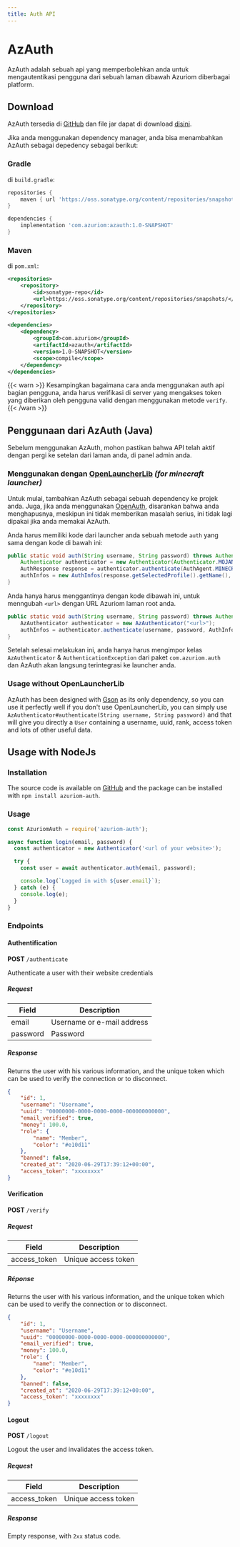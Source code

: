 ```yaml
---
title: Auth API
---
```


# AzAuth

AzAuth adalah sebuah api yang memperbolehkan anda untuk mengautentikasi pengguna dari sebuah laman dibawah Azuriom diberbagai platform.

## Download

AzAuth tersedia di [GitHub](https://github.com/Azuriom/AzAuth)
dan file jar dapat di download [disini](https://azuriom.s3.fr-par.scw.cloud/azauth-1.0-SNAPSHOT.jar).

Jika anda menggunakan dependency manager, anda bisa menambahkan AzAuth sebagai
depedency sebagai berikut:

### Gradle

di `build.gradle`:

```groovy
repositories {
    maven { url 'https://oss.sonatype.org/content/repositories/snapshots/' }
}
```
```groovy
dependencies {
    implementation 'com.azuriom:azauth:1.0-SNAPSHOT'
}
```

### Maven

di `pom.xml`:
```xml
<repositories>
    <repository>
        <id>sonatype-repo</id>
        <url>https://oss.sonatype.org/content/repositories/snapshots/</url>
    </repository>
</repositories>
```
```xml
<dependencies>
    <dependency>
        <groupId>com.azuriom</groupId>
        <artifactId>azauth</artifactId>
        <version>1.0-SNAPSHOT</version>
        <scope>compile</scope>
    </dependency>
</dependencies>
```

{{< warn >}}
Kesampingkan bagaimana cara anda menggunakan auth api bagian pengguna, anda harus verifikasi di
server yang mengakses token yang diberikan oleh pengguna valid dengan menggunakan
metode `verify`.
{{< /warn >}}

## Penggunaan dari AzAuth (Java)

Sebelum menggunakan AzAuth, mohon pastikan bahwa API telah aktif dengan pergi ke
setelan dari laman anda, di panel admin anda.

### Menggunakan dengan [OpenLauncherLib](https://github.com/Litarvan/OpenLauncherLib/) _(for minecraft launcher)_

Untuk mulai, tambahkan AzAuth sebagai sebuah dependency ke projek anda.
Juga, jika anda menggunakan [OpenAuth](https://github.com/Litarvan/OpenAuth/), disarankan bahwa anda menghapusnya,
meskipun ini tidak memberikan masalah serius, ini tidak lagi dipakai jika anda memakai AzAuth.

Anda harus memiliki kode dari launcher anda sebuah metode `auth` yang sama dengan kode di bawah ini:
```java
public static void auth(String username, String password) throws AuthenticationException {
    Authenticator authenticator = new Authenticator(Authenticator.MOJANG_AUTH_URL, AuthPoints.NORMAL_AUTH_POINTS);
    AuthResponse response = authenticator.authenticate(AuthAgent.MINECRAFT, username, password, "");
    authInfos = new AuthInfos(response.getSelectedProfile().getName(), response.getAccessToken(), response.getSelectedProfile().getId());
}
```
Anda hanya harus menggantinya dengan kode dibawah ini, untuk menngubah `<url>` dengan URL Azuriom laman root anda.
```java
public static void auth(String username, String password) throws AuthenticationException, IOException {
    AzAuthenticator authenticator = new AzAuthenticator("<url>");
    authInfos = authenticator.authenticate(username, password, AuthInfos.class);
}
```
Setelah selesai melakukan ini, anda hanya harus mengimpor kelas `AzAuthenticator` &
`AuthenticationException` dari paket `com.azuriom.auth` dan AzAuth akan langsung terintegrasi
ke launcher anda.

### Usage without OpenLauncherLib

AzAuth has been designed with [Gson](https://github.com/google/gson) as its only dependency, so you can use it perfectly well if you don't use
OpenLauncherLib, you can simply use `AzAuthenticator#authenticate(String username, String password)` and that will 
give you directly a `User` containing a username, uuid, rank, access token and lots of other useful data.


## Usage with NodeJs

### Installation

The source code is available on [GitHub](https://github.com/Azuriom/AzAuthJs)
and the package can be installed with `npm install azuriom-auth`.

### Usage

```js
const AzuriomAuth = require('azuriom-auth');

async function login(email, password) {
  const authenticator = new Authenticator('<url of your website>');

  try {
    const user = await authenticator.auth(email, password);

    console.log(`Logged in with ${user.email}`);
  } catch (e) {
    console.log(e);
  }
}
```


### Endpoints

#### Authentification

**POST** `/authenticate`

Authenticate a user with their website credentials

##### Request
|   Field   |        Description         |
| --------- | -------------------------- |
|   email   | Username or e-mail address |
| password  |           Password         |

##### Response

Returns the user with his various information, and the unique token
which can be used to verify the connection or to disconnect.

```json
{
    "id": 1,
    "username": "Username",
    "uuid": "00000000-0000-0000-0000-000000000000",
    "email_verified": true,
    "money": 100.0,
    "role": {
        "name": "Member",
        "color": "#e10d11"
    },
    "banned": false,
    "created_at": "2020-06-29T17:39:12+00:00",
    "access_token": "xxxxxxxx"
}
```

#### Verification

**POST** `/verify`

##### Request
|     Field    |     Description     |
| ------------ | ------------------- |
| access_token | Unique access token |

##### Réponse

Returns the user with his various information, and the unique token
which can be used to verify the connection or to disconnect.

```json
{
    "id": 1,
    "username": "Username",
    "uuid": "00000000-0000-0000-0000-000000000000",
    "email_verified": true,
    "money": 100.0,
    "role": {
        "name": "Member",
        "color": "#e10d11"
    },
    "banned": false,
    "created_at": "2020-06-29T17:39:12+00:00",
    "access_token": "xxxxxxxx"
}
```

#### Logout

**POST** `/logout`

Logout the user and invalidates the access token.

##### Request
|     Field    |     Description     |
| ------------ | ------------------- |
| access_token | Unique access token |

##### Response

Empty response, with `2xx` status code.
